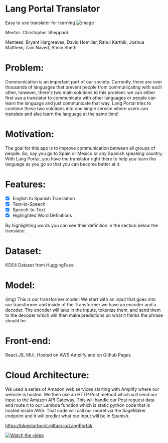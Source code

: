 # Lang Portal Translator
Easy to use translator for learning
![image](https://github.com/BlueStarBurst/LangPortal/assets/78242653/6447b447-1446-453b-9896-f753da7ccb14)

Mentor: Christopher Sheppard

Mentees: Bryant Hargreaves, David Homiller, Rahul Karthik, Joshua Matthew, Zain Naved, Atmin Sheth

# Problem:
Communication is an important part of our society. Currently, there are over thousands of languages that prevent people from communicating with each other, however, there's two main solutions to this problem: we can either first use a translator to communicate with other languages or people can learn the language and just communicate that way. Lang Portal tries to combine these two solutions into one single service where users can translate and also learn the language at the same time!

# Motivation:
The goal for this app is to improve communication between all groups of people. So, say you go to Spain or Mexico or any Spanish speaking country; With Lang Portal, you have the translator right there to help you learn the language as you go so that you can become better at it. 

# Features:
- [x] English to Spanish Translation
- [x] Text-to-Speech
- [x] Speech-to-Text
- [x] Highlighted Word Definitions

By highlighting words you can see their definition in the section below the translator.

# Dataset:
KDE4 Dataset from HuggingFace

# Model:
(img)
This is our transformer model! We start with an input that goes into our transformer and inside of the Transformer we have an encoder and a decoder. The encoder will take in the inputs, tokenize them, and send them to the decoder which will then make predictions on what it thinks the phrase should be. 

# Front-end:
React.JS, MUI, Hosted on AWS Amplify and on Github Pages

# Cloud Architecture:
We used a series of Amazon web services starting with Amplify where our website is hosted. We then use an HTTP Post method which will send our input to the Amazon API Gateway. This will handle our Post request data and route it to our Lambda function which is static python code that is hosted inside AWS. That code will call our model via the SageMaker endpoint and it will predict what our input will be in Spanish.

https://bluestarburst.github.io/LangPortal/

[![Watch the video](https://img.youtube.com/vi/HAyAWdbnM7g/maxresdefault.jpg)](https://www.youtube.com/live/HAyAWdbnM7g?feature=share&t=10355)

